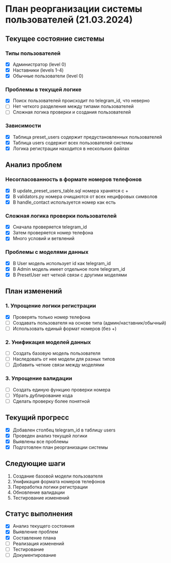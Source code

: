 # План реорганизации системы пользователей (21.03.2024)

## Текущее состояние системы

### Типы пользователей
- [x] Администратор (level 0)
- [x] Наставники (levels 1-4)
- [x] Обычные пользователи (level 0)

### Проблемы в текущей логике
- [x] Поиск пользователей происходит по telegram_id, что неверно
- [ ] Нет четкого разделения между типами пользователей
- [ ] Сложная логика проверки и создания пользователей

### Зависимости
- [x] Таблица preset_users содержит предустановленных пользователей
- [x] Таблица users содержит всех пользователей системы
- [x] Логика регистрации находится в нескольких файлах

## Анализ проблем

### Несогласованность в формате номеров телефонов
- [x] В update_preset_users_table.sql номера хранятся с +
- [x] В validators.py номера очищаются от всех нецифровых символов
- [x] В handle_contact используется номер как есть

### Сложная логика проверки пользователей
- [x] Сначала проверяется telegram_id
- [x] Затем проверяется номер телефона
- [x] Много условий и ветвлений

### Проблемы с моделями данных
- [x] В User модель использует id как telegram_id
- [x] В Admin модель имеет отдельное поле telegram_id
- [x] В PresetUser нет четкой связи с другими моделями

## План изменений

### 1. Упрощение логики регистрации
- [x] Проверять только номер телефона
- [ ] Создавать пользователя на основе типа (админ/наставник/обычный)
- [ ] Использовать единый формат номеров (без +)

### 2. Унификация моделей данных
- [ ] Создать базовую модель пользователя
- [ ] Наследовать от нее модели для разных типов
- [ ] Добавить четкие связи между моделями

### 3. Упрощение валидации
- [ ] Создать единую функцию проверки номера
- [ ] Убрать дублирование кода
- [ ] Сделать проверку более понятной

## Текущий прогресс
- [x] Добавлен столбец telegram_id в таблицу users
- [x] Проведен анализ текущей логики
- [x] Выявлены все проблемы
- [x] Подготовлен план реорганизации системы

## Следующие шаги
1. Создание базовой модели пользователя
2. Унификация формата номеров телефонов
3. Переработка логики регистрации
4. Обновление валидации
5. Тестирование изменений

## Статус выполнения
- [x] Анализ текущего состояния
- [x] Выявление проблем
- [x] Составление плана
- [ ] Реализация изменений
- [ ] Тестирование
- [ ] Документирование 